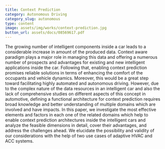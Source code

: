 ```yaml
---
title: Context Prediction
category: Autonomous Driving
category_slug: autonomous
type: content
image: assets/img/works/context-prediction.jpg
button_url: assets/docs/08569617.pdf
---
```


The growing number of intelligent components inside a car leads to a considerable increase in amount of the produced data. Context aware paradigm plays a major role in managing this data and offering a numerous number of prospects and advantages for existing and new intelligent applications inside the car. Following that, enabling context prediction promises reliable solutions in terms of enhancing the comfort of the occupants and vehicle dynamics. Moreover, this would be a great step toward facilitating highly automated and autonomous driving. However, due to the complex nature of the data resources in an intelligent car and also the lack of comprehensive studies on different aspects of this concept in automotive, defining a functional architecture for context prediction requires broad knowledge and better understanding of multiple domains which are involved and have impacts. In this paper, we investigate the most effective elements and factors in each one of the related domains which help to enable context prediction architectures inside the intelligent cars and analyze the feasible dimensions in detail, cover their advantages, and address the challenges ahead. We elucidate the possibility and validity of our considerations with the help of two use cases of adaptive HVAC and ACC systems.